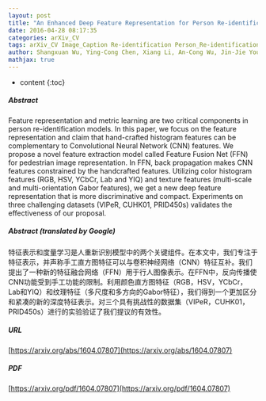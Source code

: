 ```yaml
---
layout: post
title: "An Enhanced Deep Feature Representation for Person Re-identification"
date: 2016-04-28 08:17:35
categories: arXiv_CV
tags: arXiv_CV Image_Caption Re-identification Person_Re-identification CNN
author: Shangxuan Wu, Ying-Cong Chen, Xiang Li, An-Cong Wu, Jin-Jie You, Wei-Shi Zheng
mathjax: true
---
```


* content
{:toc}

##### Abstract
Feature representation and metric learning are two critical components in person re-identification models. In this paper, we focus on the feature representation and claim that hand-crafted histogram features can be complementary to Convolutional Neural Network (CNN) features. We propose a novel feature extraction model called Feature Fusion Net (FFN) for pedestrian image representation. In FFN, back propagation makes CNN features constrained by the handcrafted features. Utilizing color histogram features (RGB, HSV, YCbCr, Lab and YIQ) and texture features (multi-scale and multi-orientation Gabor features), we get a new deep feature representation that is more discriminative and compact. Experiments on three challenging datasets (VIPeR, CUHK01, PRID450s) validates the effectiveness of our proposal.

##### Abstract (translated by Google)
特征表示和度量学习是人重新识别模型中的两个关键组件。在本文中，我们专注于特征表示，并声称手工直方图特征可以与卷积神经网络（CNN）特征互补。我们提出了一种新的特征融合网络（FFN）用于行人图像表示。在FFN中，反向传播使CNN功能受到手工功能的限制。利用颜色直方图特征（RGB，HSV，YCbCr，Lab和YIQ）和纹理特征（多尺度和多方向的Gabor特征），我们得到一个更加区分和紧凑的新的深度特征表示。对三个具有挑战性的数据集（VIPeR，CUHK01，PRID450s）进行的实验验证了我们提议的有效性。

##### URL
[https://arxiv.org/abs/1604.07807](https://arxiv.org/abs/1604.07807)

##### PDF
[https://arxiv.org/pdf/1604.07807](https://arxiv.org/pdf/1604.07807)

